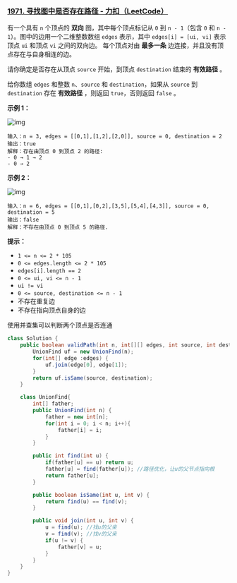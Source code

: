 ### [1971. 寻找图中是否存在路径 - 力扣（LeetCode）](https://leetcode.cn/problems/find-if-path-exists-in-graph/description/)



有一个具有 `n` 个顶点的 **双向** 图，其中每个顶点标记从 `0` 到 `n - 1`（包含 `0` 和 `n - 1`）。图中的边用一个二维整数数组 `edges` 表示，其中 `edges[i] = [ui, vi]` 表示顶点 `ui` 和顶点 `vi` 之间的双向边。 每个顶点对由 **最多一条** 边连接，并且没有顶点存在与自身相连的边。

请你确定是否存在从顶点 `source` 开始，到顶点 `destination` 结束的 **有效路径** 。

给你数组 `edges` 和整数 `n`、`source` 和 `destination`，如果从 `source` 到 `destination` 存在 **有效路径** ，则返回 `true`，否则返回 `false` 。

 

**示例 1：**

![img](https://assets.leetcode.com/uploads/2021/08/14/validpath-ex1.png)

```
输入：n = 3, edges = [[0,1],[1,2],[2,0]], source = 0, destination = 2
输出：true
解释：存在由顶点 0 到顶点 2 的路径:
- 0 → 1 → 2 
- 0 → 2
```

**示例 2：**

![img](https://assets.leetcode.com/uploads/2021/08/14/validpath-ex2.png)

```
输入：n = 6, edges = [[0,1],[0,2],[3,5],[5,4],[4,3]], source = 0, destination = 5
输出：false
解释：不存在由顶点 0 到顶点 5 的路径.
```

 

**提示：**

- `1 <= n <= 2 * 105`
- `0 <= edges.length <= 2 * 105`
- `edges[i].length == 2`
- `0 <= ui, vi <= n - 1`
- `ui != vi`
- `0 <= source, destination <= n - 1`
- 不存在重复边
- 不存在指向顶点自身的边



使用并查集可以判断两个顶点是否连通

```java
class Solution {
    public boolean validPath(int n, int[][] edges, int source, int destination) {
        UnionFind uf = new UnionFind(n);
        for(int[] edge :edges) {
            uf.join(edge[0], edge[1]);
        }
        return uf.isSame(source, destination);
    }

    class UnionFind{
        int[] father;
        public UnionFind(int n) {
            father = new int[n];
            for(int i = 0; i < n; i++){
                father[i] = i;
            } 
        }

        public int find(int u) {
            if(father[u] == u) return u;
            father[u] = find(father[u]); //路径优化，让u的父节点指向根
            return father[u];
        }

        public boolean isSame(int u, int v) {
            return find(u) == find(v);
        }

        public void join(int u, int v) {
            u = find(u); //找u的父亲
            v = find(v); //找v的父亲
            if(u != v) {
                father[v] = u;
            }
        }
    }
}

```






